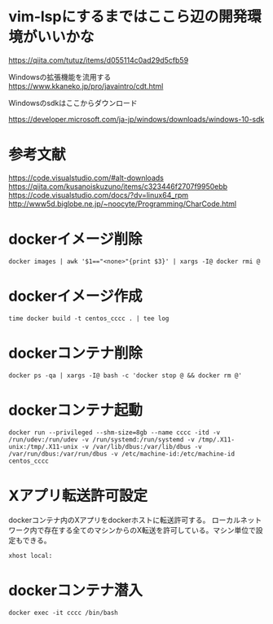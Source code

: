 # vim-lspにするまではここら辺の開発環境がいいかな

https://qiita.com/tutuz/items/d055114c0ad29d5cfb59

Windowsの拡張機能を流用する
https://www.kkaneko.jp/pro/javaintro/cdt.html

Windowsのsdkはここからダウンロード

https://developer.microsoft.com/ja-jp/windows/downloads/windows-10-sdk

# 参考文献
https://code.visualstudio.com/#alt-downloads
https://qiita.com/kusanoiskuzuno/items/c323446f2707f9950ebb
https://code.visualstudio.com/docs/?dv=linux64_rpm
http://www5d.biglobe.ne.jp/~noocyte/Programming/CharCode.html

# dockerイメージ削除
```
docker images | awk '$1=="<none>"{print $3}' | xargs -I@ docker rmi @
```

# dockerイメージ作成
```
time docker build -t centos_cccc . | tee log
```

# dockerコンテナ削除
```
docker ps -qa | xargs -I@ bash -c 'docker stop @ && docker rm @'
```

# dockerコンテナ起動
```
docker run --privileged --shm-size=8gb --name cccc -itd -v /run/udev:/run/udev -v /run/systemd:/run/systemd -v /tmp/.X11-unix:/tmp/.X11-unix -v /var/lib/dbus:/var/lib/dbus -v /var/run/dbus:/var/run/dbus -v /etc/machine-id:/etc/machine-id centos_cccc
```

# Xアプリ転送許可設定
dockerコンテナ内のXアプリをdockerホストに転送許可する。 ローカルネットワーク内で存在する全てのマシンからのX転送を許可している。マシン単位で設定もできる。
```
xhost local:
```

# dockerコンテナ潜入
```
docker exec -it cccc /bin/bash
```
